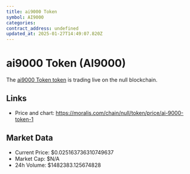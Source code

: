 ```yaml
---
title: ai9000 Token
symbol: AI9000
categories: 
contract_address: undefined
updated_at: 2025-01-27T14:49:07.820Z
---
```


# ai9000 Token (AI9000)
The [ai9000 Token token](https://moralis.com/chain/null/token/price/ai-9000-token-1) is trading live on the null blockchain.

## Links
- Price and chart: https://moralis.com/chain/null/token/price/ai-9000-token-1

## Market Data
- Current Price: $0.025163736310749637
- Market Cap: $N/A
- 24h Volume: $1482383.125674828
